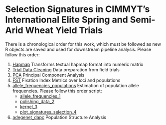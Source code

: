 # Selection Signatures in CIMMYT’s International Elite Spring and Semi-Arid Wheat Yield Trials

There is a chronological order for this work, which must be followed as new R objects are saved and used for downstream pipeline analysis. Please follow this order:

1. [Hapmap](hapmap)  Transforms textual hapmap format into numeric matrix
2. [Trial Data Cleaning](trial_data_cleaning) Data preparation from field trials
3. [PCA](PCA) Principal Component Analysis
4. [FST](FST) Fixation Index Metrics over loci and populations
5. [allele_frequencies_populations](allele_frequencies_populations) Estimation of population allele frequencies. Please follow this order script:
    * [allele_frequencies_1](allele_frequencies_populations/allele_frequencies_1.R)
    * [polishing_data_2](allele_frequencies_populations/polishing_data_2.R)
    * [kernel_3](allele_frequencies_populations/kernel_3.R)
    * [plot_signatures_selection_4](allele_frequencies_populations/plot_signatures_selection_4.R)
6. [adegenet_dapc](adegenet_dapc) Population Structure Analysis
